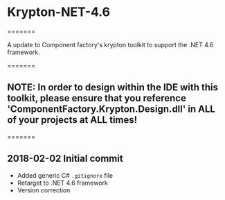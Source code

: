 # Krypton-NET-4.6

=======

A update to Component factory's krypton toolkit to support the .NET 4.6 framework.

=======

## NOTE: In order to **design** within the IDE with this toolkit, please ensure that you reference 'ComponentFactory.Krypton.Design.dll' in ALL of your projects at ALL times!

=======

## 2018-02-02 Initial commit
* Added generic C# `.gitignore` file
* Retarget to .NET 4.6 framework
* Version correction